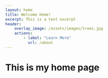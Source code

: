 ```yaml
---
layout: home
title: Welcome Home!
excerpt: This is a test excerpt
header: 
    overlay_image: /assets/images/trees.jpg
    actions: 
        - label: "Learn More"
          url: /about
---
```


# This is my home page